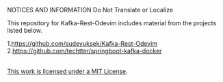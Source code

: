 NOTICES AND INFORMATION
Do Not Translate or Localize

This repository for Kafka-Rest-Odevim includes material from the projects listed below. 


1.https://github.com/sudeyuksek/Kafka-Rest-Odevim
2.https://github.com/techtter/springboot-kafka-docker

<a rel="license" href="https://opensource.org/licenses/MIT">
 <br />This work is licensed under a <a rel="license" href="https://opensource.org/licenses/MIT">MIT License</a>.
